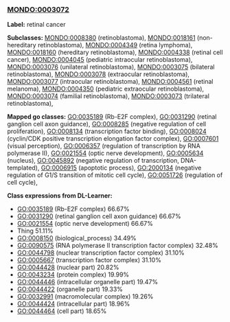 
### [MONDO:0003072](http://purl.obolibrary.org/obo/MONDO_0003072)
**Label:** retinal cancer

**Subclasses:** [MONDO:0008380](http://purl.obolibrary.org/obo/MONDO_0008380) (retinoblastoma), [MONDO:0018161](http://purl.obolibrary.org/obo/MONDO_0018161) (non-hereditary retinoblastoma), [MONDO:0004349](http://purl.obolibrary.org/obo/MONDO_0004349) (retina lymphoma), [MONDO:0018160](http://purl.obolibrary.org/obo/MONDO_0018160) (hereditary retinoblastoma), [MONDO:0004338](http://purl.obolibrary.org/obo/MONDO_0004338) (retinal cell cancer), [MONDO:0004045](http://purl.obolibrary.org/obo/MONDO_0004045) (pediatric intraocular retinoblastoma), [MONDO:0003076](http://purl.obolibrary.org/obo/MONDO_0003076) (unilateral retinoblastoma), [MONDO:0003075](http://purl.obolibrary.org/obo/MONDO_0003075) (bilateral retinoblastoma), [MONDO:0003078](http://purl.obolibrary.org/obo/MONDO_0003078) (extraocular retinoblastoma), [MONDO:0003077](http://purl.obolibrary.org/obo/MONDO_0003077) (intraocular retinoblastoma), [MONDO:0004561](http://purl.obolibrary.org/obo/MONDO_0004561) (retinal melanoma), [MONDO:0004350](http://purl.obolibrary.org/obo/MONDO_0004350) (pediatric extraocular retinoblastoma), [MONDO:0003074](http://purl.obolibrary.org/obo/MONDO_0003074) (familial retinoblastoma), [MONDO:0003073](http://purl.obolibrary.org/obo/MONDO_0003073) (trilateral retinoblastoma), 

**Mapped go classes:** [GO:0035189](http://purl.obolibrary.org/obo/GO_0035189) (Rb-E2F complex), [GO:0031290](http://purl.obolibrary.org/obo/GO_0031290) (retinal ganglion cell axon guidance), [GO:0008285](http://purl.obolibrary.org/obo/GO_0008285) (negative regulation of cell proliferation), [GO:0008134](http://purl.obolibrary.org/obo/GO_0008134) (transcription factor binding), [GO:0008024](http://purl.obolibrary.org/obo/GO_0008024) (cyclin/CDK positive transcription elongation factor complex), [GO:0007601](http://purl.obolibrary.org/obo/GO_0007601) (visual perception), [GO:0006357](http://purl.obolibrary.org/obo/GO_0006357) (regulation of transcription by RNA polymerase II), [GO:0021554](http://purl.obolibrary.org/obo/GO_0021554) (optic nerve development), [GO:0005634](http://purl.obolibrary.org/obo/GO_0005634) (nucleus), [GO:0045892](http://purl.obolibrary.org/obo/GO_0045892) (negative regulation of transcription, DNA-templated), [GO:0006915](http://purl.obolibrary.org/obo/GO_0006915) (apoptotic process), [GO:2000134](http://purl.obolibrary.org/obo/GO_2000134) (negative regulation of G1/S transition of mitotic cell cycle), [GO:0051726](http://purl.obolibrary.org/obo/GO_0051726) (regulation of cell cycle), 

**Class expressions from DL-Learner:**

- [GO:0035189](http://purl.obolibrary.org/obo/GO_0035189) (Rb-E2F complex) 66.67%
- [GO:0031290](http://purl.obolibrary.org/obo/GO_0031290) (retinal ganglion cell axon guidance) 66.67%
- [GO:0021554](http://purl.obolibrary.org/obo/GO_0021554) (optic nerve development) 66.67%
- Thing 51.11%
- [GO:0008150](http://purl.obolibrary.org/obo/GO_0008150) (biological_process) 34.49%
- [GO:0090575](http://purl.obolibrary.org/obo/GO_0090575) (RNA polymerase II transcription factor complex) 32.48%
- [GO:0044798](http://purl.obolibrary.org/obo/GO_0044798) (nuclear transcription factor complex) 31.10%
- [GO:0005667](http://purl.obolibrary.org/obo/GO_0005667) (transcription factor complex) 31.10%
- [GO:0044428](http://purl.obolibrary.org/obo/GO_0044428) (nuclear part) 20.82%
- [GO:0043234](http://purl.obolibrary.org/obo/GO_0043234) (protein complex) 19.99%
- [GO:0044446](http://purl.obolibrary.org/obo/GO_0044446) (intracellular organelle part) 19.47%
- [GO:0044422](http://purl.obolibrary.org/obo/GO_0044422) (organelle part) 19.33%
- [GO:0032991](http://purl.obolibrary.org/obo/GO_0032991) (macromolecular complex) 19.26%
- [GO:0044424](http://purl.obolibrary.org/obo/GO_0044424) (intracellular part) 18.96%
- [GO:0044464](http://purl.obolibrary.org/obo/GO_0044464) (cell part) 18.65%


